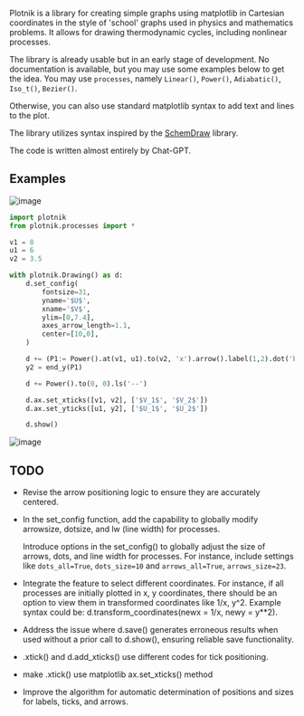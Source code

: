 Plotnik is a library for creating simple graphs using matplotlib in Cartesian
coordinates in the style of 'school' graphs used in physics and mathematics
problems. It allows for drawing thermodynamic cycles, including nonlinear
processes.

The library is already usable but in an early stage of development.
No documentation is available, but you may use some examples below to get the idea.
You may use `processes`, namely
`Linear()`,
`Power()`,
`Adiabatic()`,
`Iso_t()`,
`Bezier()`.

Otherwise, you can also use standard matplotlib syntax to add text and lines to the plot.

The library utilizes syntax inspired by the
[SchemDraw](https://github.com/cdelker/schemdraw) library.

The code is written almost entirely by Chat-GPT.

## Examples
![image](https://github.com/pozitron57/plotnik/assets/9392655/804859b7-2ddb-486f-9463-d6c11fab0ca7)

``` python
import plotnik
from plotnik.processes import *

v1 = 8
u1 = 6
v2 = 3.5

with plotnik.Drawing() as d:
    d.set_config(
        fontsize=31,
        yname='$U$', 
        xname='$V$',
        ylim=[0,7.4],
        axes_arrow_length=1.1,
        center=[10,0],
    )

    d += (P1:= Power().at(v1, u1).to(v2, 'x').arrow().label(1,2).dot('both').tox().toy() )
    y2 = end_y(P1)

    d += Power().to(0, 0).ls('--')

    d.ax.set_xticks([v1, v2], ['$V_1$', '$V_2$'])
    d.ax.set_yticks([u1, y2], ['$U_1$', '$U_2$'])

    d.show()
```

![image](https://github.com/pozitron57/plotnik/assets/9392655/6f3aa682-4f9e-4b08-b426-9cba5448a094)

## TODO

- Revise the arrow positioning logic to ensure they are accurately centered.

- In the set_config function, add the capability to globally modify arrowsize,
  dotsize, and lw (line width) for processes.

  Introduce options in the set_config() to globally adjust the size of arrows,
  dots, and line width for processes. For instance,
  include settings like `dots_all=True`, `dots_size=10` and `arrows_all=True`,
  `arrows_size=23`. 

- Integrate the feature to select different coordinates. For instance, if all
processes are initially plotted in x, y coordinates, there should be an option
to view them in transformed coordinates like 1/x, y^2. Example syntax could be:
d.transform_coordinates(newx = 1/x, newy = y\**2).

- Address the issue where d.save() generates erroneous results when used without
a prior call to d.show(), ensuring reliable save functionality.

- .xtick() and d.add_xticks() use different codes for tick positioning.

- make .xtick() use matplotlib ax.set_xticks() method

- Improve the algorithm for automatic determination of positions and sizes for
labels, ticks, and arrows. 
